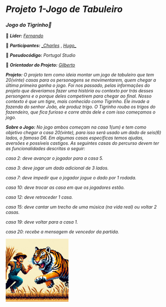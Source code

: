 # _**Projeto 1-Jogo de Tabuleiro**_
### _**Jogo do Tigrinho🐯**_


🔸 _**Lider:**_ _[_Fernando_](https://github.com/mendesfigueiredo)_

🔸 _**Participantes:**_ _[_Charles](https://github.com/CharlesCamumila)_ , _[Hugo_](https://github.com/Ghost-Black777)_

🔸 _**Pseudocódigo:**_ _Portugol Studio_

🔸 _**Orientador do Projeto:**_ _[_Gilberto_](https://github.com/gvoliveira)_

_**Projeto:**_ _O projeto tem como ideia montar um jogo de tabuleiro que tem 20(vinte) casas para os personagens se movimentarem, quem chegar a última primeira ganha o jogo. Foi nos passado, pelas informações do projeto que deveriamos fazer uma história ou contexto por trás desses persongens e o porque deles competirem para chegar ao final. Nosso contexto é que um tigre, mais conhecido como Tigrinho. Ele invade a fazenda do senhor João, ele produz trigo. O Tigrinho rouba os trigos do fazendeiro, que fica furioso e corre atrás dele e com isso começamos o jogo._

_**Sobre o Jogo:**_ _No jogo ambos começam na casa 1(um) e tem como objetivo chegar a casa 20(vinte), para isso será usado um dado de seis(6) lados, o famoso D6. Em algumas casas específicas temos ajudas, aversões e possíveis castigos. As seguintes casas do percurso devem ter as funcionalidades descritas a seguir:_

_casa 2: deve avançar o jogador para a casa 5._

_casa 3: deve jogar um dado adicional de 3 lados._

_casa 7: deve impedir que o jogador jogue o dado por 1 rodada._

_casa 10: deve trocar as casa em que os jogadores estão._

_casa 12: deve retroceder 1 casa._

_casa 15: deve cantar um trecho de uma música (na vida real) ou voltar 2 casas._

_casa 19: deve voltar para a casa 1._

_casa 20: recebe a mensagem de vencedor da partida._

<img src="/assents/img/bannerTigrinho.jpg" width="200">
